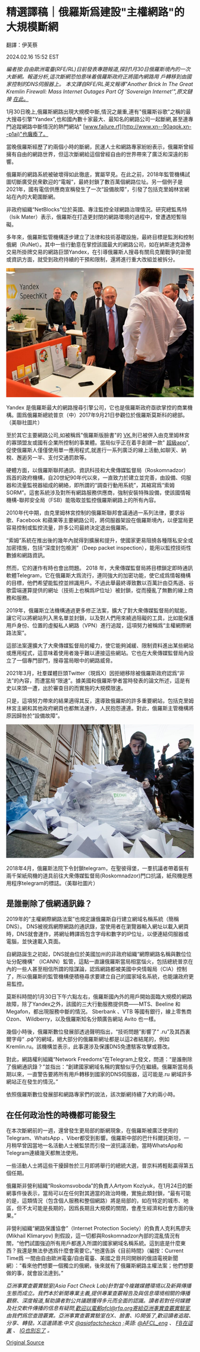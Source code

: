 # 精選譯稿｜俄羅斯爲建設"主權網路"的大規模斷網

翻譯：伊芙蔡

2024.02.16 15:52 EST

*編者按:自由歐洲電臺(RFE/RL)日前發表專題報道,探討1月30日俄羅斯境內的一次大斷網。報道分析,這次斷網恐怕意味着俄羅斯政府正將國內網路用* *戶轉移到由國家控制的DNS伺服器上。* *本文譯自RFE/RL英文報導"Another Brick In The Great Kremlin Firewall: Mass Internet Outages Part Of 'Sovereign Internet'",原文鏈接*  [*在此。*](https://www.rferl.org/a/russia-mass-internet-outages-kremlin-firewall/32799971.html)

1月30日晚上,俄羅斯網路出現大規模中斷,情況之嚴重,連有"俄羅斯谷歌"之稱的最大搜尋引擎"Yandex",也和國內數十家最大、最知名的網路公司一起斷網,甚至連專門追蹤網路中斷情況的熱門網站" [www.failure.rf](http://www.xn--90aqok.xn--p1ai)"也癱瘓了。

當晚俄羅斯經歷了約兩個小時的斷網，民運人士和網路專家紛紛表示，俄羅斯曾經擁有自由的網路世界，但這次斷網給這個曾經自由的世界帶來了廣泛和深遠的影響。

俄羅斯的網路系統被破壞得如此徹底，實屬罕見。在此之前，2018年監管機構試圖切斷廣受民衆歡迎的“電報”，最終封鎖了數百萬個網路位址。另一個例子是2021年，國有電信供應商宣稱發生了一次“設備故障”，引發了包括克里姆林宮網站在內的大範圍斷網。

非政府組織“NetBlocks”位於英國、專注監控全球網路治理情況。研究總監馬特（Isik Mater）表示，俄羅斯在打造更封閉的網路環境的過程中，曾遭遇短暫阻礙。

多年來，俄羅斯監管機構逐步建立了法律和技術基礎設施，最終目標是監測和控制俄網（RuNet）。其中一些行動意在掌控該國最大的網路公司，如在納斯達克證券交易所掛牌交易的網路巨頭Yandex，在引導俄羅斯人搜尋有關烏克蘭戰爭的新聞或資訊方面，就受到政府持續的干預和限制，還將進行重大改組並被拆分。

![Yandex 是俄羅斯最大的網路搜尋引擎公司，它也是俄羅斯政府亟欲掌控的商業機構。圖爲俄羅斯總統普京（中）2017年9月21日參觀位於俄羅斯莫斯科的總部。（美聯社圖片）](images/JRDPYIN6G77JKUZO65EWU432CI.jpg)

Yandex 是俄羅斯最大的網路搜尋引擎公司，它也是俄羅斯政府亟欲掌控的商業機構。圖爲俄羅斯總統普京（中）2017年9月21日參觀位於俄羅斯莫斯科的總部。（美聯社圖片）

至於其它主要網路公司,如被稱爲"俄羅斯版臉書"的 [VK](https://vk.com/),則已被併入由克里姆林宮的寡頭盟友或國有企業所控制的事業體。當局似乎正在着手創建一款" [超級app](https://www.rfa.org/cantonese/news/factcheck/russia-12192023074922.html)",促使俄羅斯人僅僅使用單一應用程式,就進行一系列廣泛的線上活動,如聊天、納稅、邂逅另一半、支付交通罰款等。

硬體方面，以俄羅斯聯邦通訊、資訊科技和大衆傳媒監督局（Roskomnadzor）爲首的政府機構，自20世紀90年代以來，一直致力於建立並完善，由設備、伺服器和流量監視器組成的網絡，即所謂的“調查行動用系統”，其縮寫爲“索姆SORM”。這套系統涉及對所有網路服務供應商，強制安裝特殊設備，使該國情報機構-聯邦安全局（FSB）能吸取並監控俄羅斯網路上的所有內容。

2010年代中期，由克里姆林宮控制的俄羅斯聯邦會議通過一系列法律，要求谷歌、Facebook 和蘋果等主要網路公司，將伺服器架設在俄羅斯境內，以便當局更容易控制或監控流量，許多公司最終決定退出俄羅斯。

“索姆”系統在推出後的幾年內就得到擴展和提升，使國家更易阻撓各種隱私安全或加密措施，包括“深度封包檢測”（Deep packet inspection），能用以監控技術性數據和網路資訊。

然而，它的運作有時也會出問題。 2018 年，大衆傳媒監督局將目標鎖定即時通訊軟體Telegram，它在俄羅斯大爲流行，連同強大的加密功能，使它成爲情報機構的目標，他們希望能監控並辨識用戶。不過此舉最終導致數以百萬計由亞馬遜、谷歌雲端運算提供的網址（技術上也稱爲IP位址）被封鎖，從而擾亂了無數的線上商務和服務。

2019年，俄羅斯立法機構通過更多修正法案，擴大了對大衆傳媒監督局的賦能，讓它可以將網站列入黑名單並封鎖，以及對人們用來繞過阻礙的工具，比如能保護用戶身份、位置的虛擬私人網路（VPN）進行追蹤，這項努力被稱爲“主權網際網路法案”。

這部法案還擴大了大衆傳媒監督局的權力，使它能夠減緩、限制資料進出某些網站或應用程式，這意味着使用者幾乎難以連接這些網站。它也在大衆傳媒監督局內設立了一個專門部門，搜尋當局眼中的網路威脅。

2021年3月，社羣媒體巨頭Twitter（現爲X）因拒絕移除被俄羅斯政府認爲“非法”的內容，而遭當局“限速”。據美國和俄羅斯學者當時發表的論文所述，這是有史以來頭一遭，出於審查目的而實施的大規模限速。

只是，這項努力帶來的結果適得其反，還導致俄羅斯的許多重要網站，包括克里姆林宮主網和其他政府網頁也都無法運作，人民抱怨連連。對此，俄羅斯主管機構將原因歸咎於“設備故障”。

![2018年4月，俄羅斯法院下令封鎖telegram，在聖彼得堡，一羣抗議者帶着裝有兩千架紙飛機的道具前往大衆傳媒監督局(Roskomnadzor)門口抗議，紙飛機是應用程序telegram的標誌。（美聯社圖片）](images/GOWZDDL3YKUIE35TB7FR5LQMEE.jpg)

2018年4月，俄羅斯法院下令封鎖telegram，在聖彼得堡，一羣抗議者帶着裝有兩千架紙飛機的道具前往大衆傳媒監督局(Roskomnadzor)門口抗議，紙飛機是應用程序telegram的標誌。（美聯社圖片）

## 是誰刪除了俄網通訊錄？

2019年的“主權網際網路法案”也規定讓俄羅斯自行建立網域名稱系統（簡稱DNS）。 DNS被視爲網際網路的通訊錄，當使用者在瀏覽器輸入網址以載入網頁時，DNS就會運作，將網址轉譯爲包含字母和數字的IP位址，以便連結伺服器或電腦，並快速載入頁面。

自網路誕生之初起，DNS就由位於美國加州的非政府組織“網際網路名稱與數位位址分配機構” （ICANN）監管，這點一直讓俄羅斯當局相當惱火，包括總統普京在內的一些人甚至相信所謂的陰謀論，認爲網路都被美國中央情報局（CIA）控制了，所以俄羅斯的監管機構便積極尋求要建立自己的國家域名系統，也能讓政府更易監控。

莫斯科時間的1月30日下午六點左右，俄羅斯國內外的用戶開始面臨大規模的網路故障，除了Yandex之外，該國的三大行動服務提供商——MTS、Beeline 和Megafon，都出現服務中斷的情況。 Sberbank 、VTB 等國有銀行，線上零售商 Ozon、 Wildberry，以及俄羅斯知名分類廣告網站 Avito 也一樣。

幾個小時後，俄羅斯數位發展部透過聲明指出，“技術問題”影響了“ .ru”及其西裏爾字母“ .рф”的網域，絕大部分的俄羅斯網址都是以這2者結尾的，例如Kremlin.ru。該機構並表示，此事還涉及保護DNS免遭駭客攻擊或篡改。

對此，網路權利組織“Network Freedoms”在Telegram上發文，問道：“是誰刪除了俄網通訊錄？”並指出：“創建國家網域名稱的實驗似乎仍在繼續。俄羅斯當局長期以來，一直警告要將所有用戶轉移到國家的DNS伺服器，這可能是.ru 網域許多網站正在發生的情況。”

依照俄羅斯數位發展部和網路專家們的說法，該次斷網持續了大約兩小時。

## 在任何政治性的時機都可能發生

在本次斷網前的一週，還曾發生更局部的斷網現象，在俄羅斯被廣泛使用的 Telegram、WhatsApp 、Viber都受到影響。俄羅斯中部的巴什科爾託斯坦，一月稍早曾因當地一名活動人士被監禁而引發一波抗議活動，當時WhatsApp和Telegram連續幾天都無法使用。

一些活動人士將這些干擾歸咎於三月即將舉行的總統大選，普京料將輕鬆贏得第五個任期。

俄羅斯非營利組織“Roskomsvoboda”的負責人Artyom Kozlyuk，在1月24日的斷網事件後表示，當局可以在任何對其適當的政治時機，實施此類封鎖，“最有可能的是，這類情況（包含個人服務和整個網路）將是局部的，如在特定的城市、地區，但不太可能是長期的，因爲長期且大規模的關閉，會產生經濟和社會方面的後果。”

非營利組織“網路保護協會”（Internet Protection Society）的負責人克利馬廖夫(Mikhail Klimaryov) 則假設，這一切都與Roskomnadzor內部的混亂情況有關，“他們試圖強迫所有用戶都進入所謂的國家網域名稱系統。這到底是什麼東西？我還是無法參透爲什麼會需要它。”他還告訴《目前時間》（編按：Current Time爲 一間由自由歐洲電臺/自由電臺、美國之音共同開辦的俄語電視新聞網）：“看來他們想要一個獨立的俄網，後來就有了俄羅斯網路主權法案；他們想要做的事，就會設法達到。”

*亞洲事實查覈實驗室(Asia Fact Check Lab)針對當今複雜媒體環境以及新興傳播生態而成立。我們本於新聞專業主義,提供專業查覈報告及與信息環境相關的傳播觀察、深度報道,幫助讀者對公共議題獲得多元而全面的認識。讀者若對任何媒體及社交軟件傳播的信息有疑問,歡迎以電郵afcl@rfa.org寄給亞洲事實查覈實驗室,由我們爲您查證覈實。亞洲事實查覈實驗室在X、臉書、IG開張了,歡迎讀者追蹤、分享、轉發。X這邊請進:中文*  [*@asiafactcheckcn*](https://twitter.com/asiafactcheckcn)  *;英語:*  [*@AFCL\_eng*](https://twitter.com/AFCL_eng)  *、*  [*FB在這裏*](https://www.facebook.com/asiafactchecklabcn)  *、*  [*IG也別忘了*](https://www.instagram.com/asiafactchecklab/)  *。*



[Original Source](https://www.rfa.org/mandarin/shishi-hecha/hc-02162024154332.html)